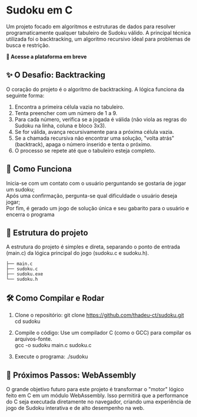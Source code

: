 # Sudoku em C
Um projeto focado em algoritmos e estruturas de dados para resolver programaticamente qualquer tabuleiro de Sudoku válido. A principal técnica utilizada foi o backtracking, um algoritmo recursivo ideal para problemas de busca e restrição.

**🔗 Acesse a plataforma em breve**

## ✨ O Desafio: Backtracking
O coração do projeto é o algoritmo de backtracking. A lógica funciona da seguinte forma:
1. Encontra a primeira célula vazia no tabuleiro.
2. Tenta preencher com um número de 1 a 9.
3. Para cada número, verifica se a jogada é válida (não viola as regras do Sudoku na linha, coluna e bloco 3x3).
4. Se for válida, avança recursivamente para a próxima célula vazia.
5. Se a chamada recursiva não encontrar uma solução, "volta atrás" (backtrack), apaga o número inserido e tenta o próximo.
6. O processo se repete até que o tabuleiro esteja completo.

## 🚀 Como Funciona
  Inicia-se com um contato com o usuário perguntando se gostaria de jogar um sudoku;</br>
  Após uma confirmação, pergunta-se qual dificuldade o usuário deseja jogar;</br>
  Por fim, é gerado um jogo de solução única e seu gabarito para o usuário e encerra o programa

## 📁 Estrutura do projeto
A estrutura do projeto é simples e direta, separando o ponto de entrada (main.c) da lógica principal do jogo (sudoku.c e sudoku.h).
```
├── main.c
├── sudoku.c
├── sudoku.exe
└── sudoku.h
```

## 🛠️ Como Compilar e Rodar
1. Clone o repositório:
  git clone https://github.com/thadeu-ct/sudoku.git</br>
  cd sudoku

2. Compile o código:
  Use um compilador C (como o GCC) para compilar os arquivos-fonte.</br>
  gcc -o sudoku main.c sudoku.c

3. Execute o programa:
  ./sudoku

## 🔮 Próximos Passos: WebAssembly
O grande objetivo futuro para este projeto é transformar o "motor" lógico feito em C em um módulo WebAssembly. Isso permitirá que a performance do C seja executada diretamente no navegador, criando uma experiência de jogo de Sudoku interativa e de alto desempenho na web.
